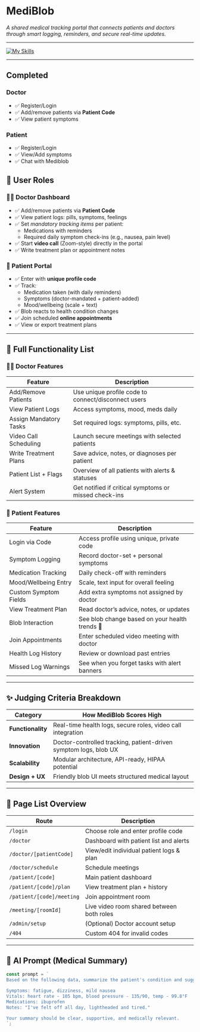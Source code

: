 # MediBlob

_A shared medical tracking portal that connects patients and doctors through smart logging, reminders, and secure real-time updates._

---

[![My Skills](https://skillicons.dev/icons?i=html,css,ts,tailwind,mongodb,react,nextjs,prisma)](https://skillicons.dev)

---

## Completed

### Doctor

- ✅ Register/Login
- ✅ Add/remove patients via **Patient Code**
- ✅ View patient symptoms

### Patient

- ✅ Register/Login
- ✅ View/Add symptoms
- ✅ Chat with Mediblob

## 👥 User Roles

### 👩‍⚕️ Doctor Dashboard

- ✅ Add/remove patients via **Patient Code**
- ✅ View patient logs: pills, symptoms, feelings
- ✅ Set _mandatory tracking items_ per patient:
  - Medications with reminders
  - Required daily symptom check-ins (e.g., nausea, pain level)
- ✅ Start **video call** (Zoom-style) directly in the portal
- ✅ Write treatment plan or appointment notes

### 🧍 Patient Portal

- ✅ Enter with **unique profile code**
- ✅ Track:
  - Medication taken (with daily reminders)
  - Symptoms (doctor-mandated + patient-added)
  - Mood/wellbeing (scale + text)
- ✅ Blob reacts to health condition changes
- ✅ Join scheduled **online appointments**
- ✅ View or export treatment plans

---

## 🧱 Full Functionality List

### 👩‍⚕️ Doctor Features

| Feature                | Description                                           |
| ---------------------- | ----------------------------------------------------- |
| Add/Remove Patients    | Use unique profile code to connect/disconnect users   |
| View Patient Logs      | Access symptoms, mood, meds daily                     |
| Assign Mandatory Tasks | Set required logs: symptoms, pills, etc.              |
| Video Call Scheduling  | Launch secure meetings with selected patients         |
| Write Treatment Plans  | Save advice, notes, or diagnoses per patient          |
| Patient List + Flags   | Overview of all patients with alerts & statuses       |
| Alert System           | Get notified if critical symptoms or missed check-ins |

### 🧍 Patient Features

| Feature               | Description                                    |
| --------------------- | ---------------------------------------------- |
| Login via Code        | Access profile using unique, private code      |
| Symptom Logging       | Record doctor-set + personal symptoms          |
| Medication Tracking   | Daily check-off with reminders                 |
| Mood/Wellbeing Entry  | Scale, text input for overall feeling          |
| Custom Symptom Fields | Add extra symptoms not assigned by doctor      |
| View Treatment Plan   | Read doctor’s advice, notes, or updates        |
| Blob Interaction      | See blob change based on your health trends 🐸 |
| Join Appointments     | Enter scheduled video meeting with doctor      |
| Health Log History    | Review or download past entries                |
| Missed Log Warnings   | See when you forget tasks with alert banners   |

---

## ✨ Judging Criteria Breakdown

| Category          | How MediBlob Scores High                                         |
| ----------------- | ---------------------------------------------------------------- |
| **Functionality** | Real-time health logs, secure roles, video call integration      |
| **Innovation**    | Doctor-controlled tracking, patient-driven symptom logs, blob UX |
| **Scalability**   | Modular architecture, API-ready, HIPAA potential                 |
| **Design + UX**   | Friendly blob UI meets structured medical layout                 |

---

## 📄 Page List Overview

| Route                     | Description                               |
| ------------------------- | ----------------------------------------- |
| `/login`                  | Choose role and enter profile code        |
| `/doctor`                 | Dashboard with patient list and alerts    |
| `/doctor/[patientCode]`   | View/edit individual patient logs & plan  |
| `/doctor/schedule`        | Schedule meetings                         |
| `/patient/[code]`         | Main patient dashboard                    |
| `/patient/[code]/plan`    | View treatment plan + history             |
| `/patient/[code]/meeting` | Join appointment room                     |
| `/meeting/[roomId]`       | Live video room shared between both roles |
| `/admin/setup`            | (Optional) Doctor account setup           |
| `/404`                    | Custom 404 for invalid codes              |

---

## 🧠 AI Prompt (Medical Summary)

```ts
const prompt = `
Based on the following data, summarize the patient's condition and suggest any non-critical recommendations.

Symptoms: fatigue, dizziness, mild nausea  
Vitals: heart rate - 105 bpm, blood pressure - 135/90, temp - 99.8°F  
Medications: ibuprofen  
Notes: "I've felt off all day, lightheaded and tired."

Your summary should be clear, supportive, and medically relevant.
`;
```
